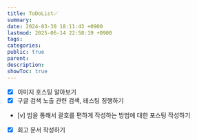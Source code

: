 ```yaml
---
title: ToDoList✅
summary: 
date: 2024-03-30 18:11:43 +0900
lastmod: 2025-06-14 22:58:19 +0900
tags: 
categories: 
public: true
parent: 
description: 
showToc: true
---
```



- [x] 이미지 호스팅 알아보기
- [x] 구글 검색 노출 관련 검색, 테스팅 징행하기
- [v] 빔을 통해서 괄호를 편하게 작성하는 방법에 대한 포스팅 작성하기
- [x] 회고 문서 작성하기
